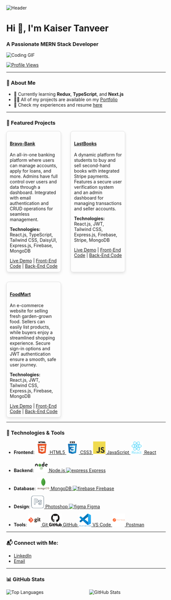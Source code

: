 ![Header](https://github.com/Kaiser-Tanveer/Kaiser-Tanveer/blob/main/gitHubBanner.gif)

# Hi 👋, I'm Kaiser Tanveer
### A Passionate MERN Stack Developer

![Coding GIF](https://i.ibb.co/BZ71P87/programmer.gif)

[![Profile Views](https://komarev.com/ghpvc/?username=kaiser-tanveer&label=Profile%20views&color=0e75b6&style=flat)](https://github.com/Kaiser-Tanveer)

---

### 🚀 About Me
- 🌱 Currently learning **Redux**, **TypeScript**, and **Next.js**
- 👨‍💻 All of my projects are available on my [Portfolio](https://portfolio-kaiser-tanveer.netlify.app/)
- 📄 Check my experiences and resume [here](https://drive.google.com/file/d/1thnfu1wbIu6EoyPS4J3ftlO1QBoegiih/view?usp=sharing)

---

### 🚀 Featured Projects

<div style="display: flex; flex-wrap: wrap; gap: 30px;">
  <div style="width: 30%; padding: 10px; border: 1px solid #ddd; border-radius: 8px; box-shadow: 0 4px 8px rgba(0, 0, 0, 0.1);">
    <h4><a href="https://bravo-bank.web.app/" target="_blank">Bravo-Bank</a></h4>
    <p>An all-in-one banking platform where users can manage accounts, apply for loans, and more. Admins have full control over users and data through a dashboard. Integrated with email authentication and CRUD operations for seamless management.</p>
    <p><strong>Technologies:</strong> React.js, TypeScript, Tailwind CSS, DaisyUI, Express.js, Firebase, MongoDB</p>
    <a href="https://bravo-bank.web.app/" target="_blank">Live Demo</a> | <a href="https://github.com/Kaiser-Tanveer/Bravo-Bank" target="_blank">Front-End Code</a> | <a href="https://github.com/Kaiser-Tanveer/Barvo-Bank-Server" target="_blank">Back-End Code</a>
  </div>

  <div style="width: 30%; padding: 10px; border: 1px solid #ddd; border-radius: 8px; box-shadow: 0 4px 8px rgba(0, 0, 0, 0.1);">
    <h4><a href="https://last-books.web.app/" target="_blank">LastBooks</a></h4>
    <p>A dynamic platform for students to buy and sell second-hand books with integrated Stripe payments. Features a secure user verification system and an admin dashboard for managing transactions and seller accounts.</p>
    <p><strong>Technologies:</strong> React.js, JWT, Tailwind CSS, Express.js, Firebase, Stripe, MongoDB</p>
    <a href="https://last-books.web.app/" target="_blank">Live Demo</a> | <a href="https://github.com/Kaiser-Tanveer/Used-Books-Client-Complete-Project-.git" target="_blank">Front-End Code</a> | <a href="https://github.com/Kaiser-Tanveer/Last-Books-Server-Complete-Project-.git" target="_blank">Back-End Code</a>
  </div>

  <div style="width: 30%; padding: 10px; border: 1px solid #ddd; border-radius: 8px; box-shadow: 0 4px 8px rgba(0, 0, 0, 0.1);">
    <h4><a href="https://food-mart-client.web.app/" target="_blank">FoodMart</a></h4>
    <p>An e-commerce website for selling fresh garden-grown food. Sellers can easily list products, while buyers enjoy a streamlined shopping experience. Secure sign-in options and JWT authentication ensure a smooth, safe user journey.</p>
    <p><strong>Technologies:</strong> React.js, JWT, Tailwind CSS, Express.js, Firebase, MongoDB</p>
    <a href="https://food-mart-client.web.app/" target="_blank">Live Demo</a> | <a href="https://github.com/Kaiser-Tanveer/FoodMart-Client-BackEnd-DataBaseIntegretion-.git" target="_blank">Front-End Code</a> | <a href="https://github.com/Kaiser-Tanveer/FoodMart-Server-Backend-Database-Integration-Project-.git" target="_blank">Back-End Code</a>
  </div>
</div>

---

### 🔧 Technologies & Tools

- **Frontend**:
  <a href="https://www.w3.org/html/" target="_blank" rel="noreferrer">
    <img src="https://raw.githubusercontent.com/devicons/devicon/master/icons/html5/html5-original-wordmark.svg" alt="html5" width="40" height="40"/>
    HTML5
  </a>
  <a href="https://www.w3schools.com/css/" target="_blank" rel="noreferrer">
    <img src="https://raw.githubusercontent.com/devicons/devicon/master/icons/css3/css3-original-wordmark.svg" alt="css3" width="40" height="40"/>
    CSS3
  </a>
  <a href="https://developer.mozilla.org/en-US/docs/Web/JavaScript" target="_blank" rel="noreferrer">
    <img src="https://raw.githubusercontent.com/devicons/devicon/master/icons/javascript/javascript-original.svg" alt="javascript" width="40" height="40"/>
    JavaScript
  </a>
  <a href="https://reactjs.org/" target="_blank" rel="noreferrer">
    <img src="https://raw.githubusercontent.com/devicons/devicon/master/icons/react/react-original-wordmark.svg" alt="react" width="40" height="40"/>
    React
  </a>

- **Backend**:
  <a href="https://nodejs.org" target="_blank" rel="noreferrer">
    <img src="https://raw.githubusercontent.com/devicons/devicon/master/icons/nodejs/nodejs-original-wordmark.svg" alt="nodejs" width="40" height="40"/>
    Node.js
  </a>
  <a href="https://expressjs.com" target="_blank" rel="noreferrer">
    <img src="https://i.ibb.co.com/NFTYfwY/pngwing-com-5.png" alt="express" width="80" height="40"/>
    Express
  </a>

- **Database**:
  <a href="https://www.mongodb.com/" target="_blank" rel="noreferrer">
    <img src="https://raw.githubusercontent.com/devicons/devicon/master/icons/mongodb/mongodb-original-wordmark.svg" alt="mongodb" width="40" height="40"/>
    MongoDB
  </a>
  <a href="https://firebase.google.com/" target="_blank" rel="noreferrer">
    <img src="https://www.vectorlogo.zone/logos/firebase/firebase-icon.svg" alt="firebase" width="40" height="40"/>
    Firebase
  </a>

- **Design**:
  <a href="https://www.photoshop.com/en" target="_blank" rel="noreferrer">
    <img src="https://raw.githubusercontent.com/devicons/devicon/master/icons/photoshop/photoshop-line.svg" alt="photoshop" width="40" height="40"/>
    Photoshop
  </a>
  <a href="https://www.figma.com/" target="_blank" rel="noreferrer">
    <img src="https://www.vectorlogo.zone/logos/figma/figma-icon.svg" alt="figma" width="40" height="40"/>
    Figma
  </a>

- **Tools**:
  <a href="https://git-scm.com/" target="_blank" rel="noreferrer">
    <img src="https://raw.githubusercontent.com/devicons/devicon/master/icons/git/git-original-wordmark.svg" alt="git" width="40" height="40"/>
    Git
  </a>
  <a href="https://github.com/" target="_blank" rel="noreferrer">
    <img src="https://raw.githubusercontent.com/devicons/devicon/master/icons/github/github-original-wordmark.svg" alt="github" width="40" height="40"/>
    GitHub
  </a>
  <a href="https://code.visualstudio.com/" target="_blank" rel="noreferrer">
    <img src="https://raw.githubusercontent.com/devicons/devicon/master/icons/vscode/vscode-original-wordmark.svg" alt="vscode" width="40" height="40"/>
    VS Code
  </a>
  <a href="https://www.postman.com/" target="_blank" rel="noreferrer">
    <img src="https://raw.githubusercontent.com/devicons/devicon/master/icons/postman/postman-original-wordmark.svg" alt="postman" width="40" height="40"/>
    Postman
  </a>
---

### 📬 Connect with Me:
- [LinkedIn](https://www.linkedin.com/in/kaiser-tanveer/)
- [Email](mailto:kaisertanveer0@gmail.com)

---

### 📊 GitHub Stats

<div style="width: 100%; display: flex; justify-content: space-between;">
  <img src="https://github-readme-stats.vercel.app/api/top-langs?username=kaiser-tanveer&show_icons=true&locale=en&layout=compact" alt="Top Languages" width="48%" height="200px" />
  <img src="https://github-readme-stats.vercel.app/api?username=kaiser-tanveer&show_icons=true&locale=en" alt="GitHub Stats" width="48%" height="200px" />
</div>

